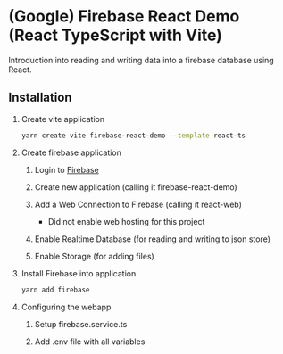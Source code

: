 # (Google) Firebase React Demo (React TypeScript with Vite)

Introduction into reading and writing data into a firebase database using React.

## Installation

1. Create vite application

   ```bash
   yarn create vite firebase-react-demo --template react-ts
   ```

2. Create firebase application

    1. Login to [Firebase](https://firebase.google.com)

    2. Create new application (calling it firebase-react-demo)

    3. Add a Web Connection to Firebase (calling it react-web)

        * Did not enable web hosting for this project

    4. Enable Realtime Database (for reading and writing to json store)

    5. Enable Storage (for adding files)

3. Install Firebase into application

    ```bash
    yarn add firebase
    ```

4. Configuring the webapp

    1. Setup firebase.service.ts

    2. Add .env file with all variables

